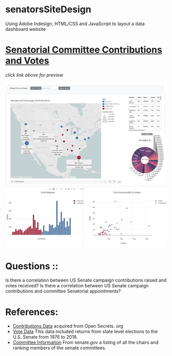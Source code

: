 # senatorsSiteDesign
Using Adobe Indesign, HTML/CSS and JavaScript to layout a data dashboard website

# [Senatorial Committee Contributions and Votes]( https://ph1-618o.github.io/senatorsSiteDesign/templates/index.html)
*click link above for preview*


![Layout](https://raw.githubusercontent.com/ph1-618O/senatorsSiteDesign/main/main_page.png)

# Questions ::
Is there a correlation between US Senate campaign contributions raised and votes received?
Is there a correlation between US Senate campaign contributions and committee Senatorial appointments?

# References:
- [Contributions Data](https://www.opensecrets.org) acquired from Open Secrets. org
- [Vote Data](https://dataverse.harvard.edu/dataset.xhtml?persistentId=doi:10.7910/DVN/PEJ5QU)
  This data included returns from state level elections to the U.S. Senate from 1976 to 2018.
- [Committee Information](https://www.senate.gov/committees/)
  From senate.gov a listing of all the chairs and ranking members of the senate committees.
